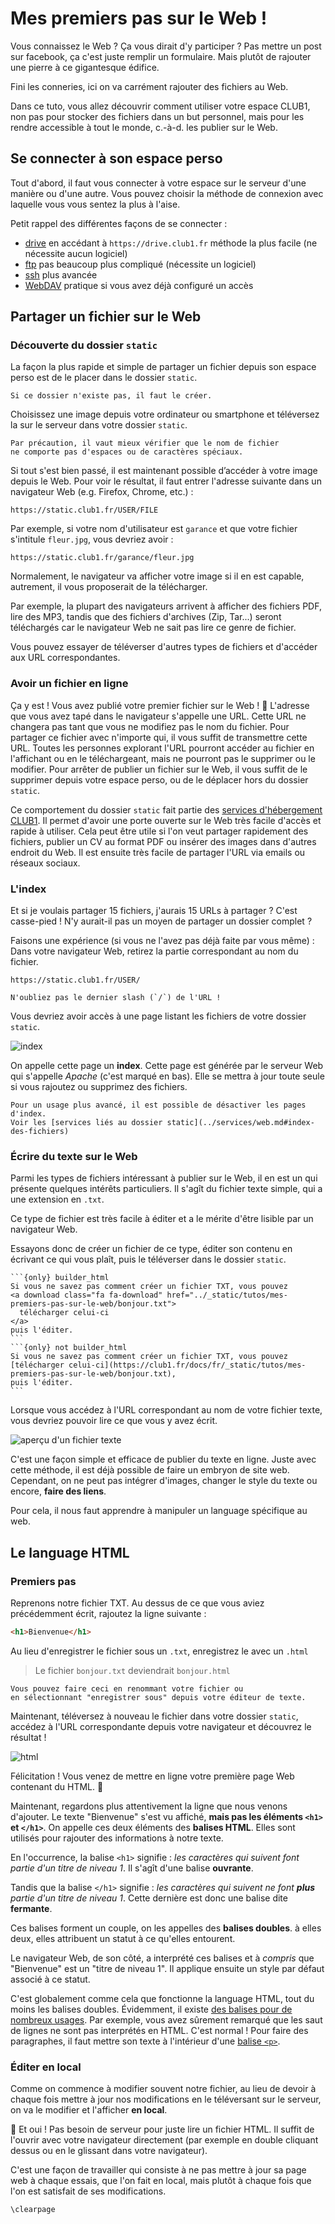 Mes premiers pas sur le Web !
=============================

Vous connaissez le Web ? Ça vous dirait d'y participer ?
Pas mettre un post sur facebook, ça c'est juste remplir un formulaire.
Mais plutôt de rajouter une pierre à ce gigantesque édifice.


Fini les conneries, ici on va carrément rajouter des fichiers au Web.

Dans ce tuto, vous allez découvrir comment utiliser votre espace CLUB1,
non pas pour stocker des fichiers dans un but personnel,
mais pour les rendre accessible à tout le monde,
c.-à-d. les publier sur le Web.

Se connecter à son espace perso
-------------------------------

Tout d'abord, il faut vous connecter à votre espace sur le serveur d'une manière ou d'une autre.
Vous pouvez choisir la méthode de connexion avec laquelle vous vous sentez la plus à l'aise.

Petit rappel des différentes façons de se connecter :

- [drive](/services/drive.md) en accédant à `https://drive.club1.fr`
méthode la plus facile (ne nécessite aucun logiciel)
- [ftp](/services/ftp.md) pas beaucoup plus compliqué (nécessite un logiciel)
- [ssh](/services/ssh.md) plus avancée
- [WebDAV](/services/webdav.md) pratique si vous avez déjà configuré un accès

Partager un fichier sur le Web
------------------------------

### Découverte du dossier `static`

La façon la plus rapide et simple de partager un fichier depuis son espace perso
est de le placer dans le dossier `static`.

```{note}
Si ce dossier n'existe pas, il faut le créer.
```

Choisissez une image depuis votre ordinateur ou smartphone et
téléversez la sur le serveur dans votre dossier `static`.

```{warning}
Par précaution, il vaut mieux vérifier que le nom de fichier
ne comporte pas d'espaces ou de caractères spéciaux.
```

Si tout s'est bien passé,
il est maintenant possible d’accéder à votre image depuis le Web.
Pour voir le résultat, il faut entrer l'adresse suivante dans un navigateur Web
(e.g. Firefox, Chrome, etc.) :

    https://static.club1.fr/USER/FILE

Par exemple, si votre nom d'utilisateur est `garance` et que votre fichier s'intitule `fleur.jpg`, vous devriez avoir :

    https://static.club1.fr/garance/fleur.jpg

Normalement, le navigateur va afficher votre image si il en est capable, autrement,
il vous proposerait de la télécharger.

Par exemple, la plupart des navigateurs arrivent à afficher des fichiers PDF, lire des MP3,
tandis que des fichiers d'archives (Zip, Tar...) seront téléchargés
car le navigateur Web ne sait pas lire ce genre de fichier.

Vous pouvez essayer de téléverser d'autres types de fichiers et d'accéder aux URL correspondantes.

### Avoir un fichier en ligne

Ça y est ! Vous avez publié votre premier fichier sur le Web ! 🎉
L'adresse que vous avez tapé dans le navigateur s'appelle une URL.
Cette URL ne changera pas tant que vous ne modifiez pas le nom du fichier.
Pour partager ce fichier avec n'importe qui,
il vous suffit de transmettre cette URL.
Toutes les personnes explorant l'URL pourront accéder au fichier en l'affichant ou en le téléchargeant,
mais ne pourront pas le supprimer ou le modifier.
Pour arrêter de publier un fichier sur le Web,
il vous suffit de le supprimer depuis votre espace perso,
ou de le déplacer hors du dossier `static`.

Ce comportement du dossier `static` fait partie des [services d'hébergement CLUB1](/services/web.md).
Il permet d'avoir une porte ouverte sur le Web très facile d'accès et rapide à utiliser.
Cela peut être utile si l'on veut partager rapidement des fichiers,
publier un CV au format PDF ou insérer des images dans d'autres endroit du Web.
Il est ensuite très facile de partager l'URL via emails ou réseaux sociaux.

### L'index

Et si je voulais partager 15 fichiers, j'aurais 15 URLs à partager ? C'est casse-pied !
N'y aurait-il pas un moyen de partager un dossier complet ?

Faisons une expérience (si vous ne l'avez pas déjà faite par vous même) :
Dans votre navigateur Web, retirez la partie correspondant au nom du fichier.

    https://static.club1.fr/USER/

```{warning}
N'oubliez pas le dernier slash (`/`) de l'URL !
```

Vous devriez avoir accès à une page listant les fichiers de votre dossier `static`.

![index](mes-premiers-pas-sur-le-web/index.jpg)

On appelle cette page un __index__.
Cette page est générée par le serveur Web qui s'appelle *Apache* (c'est marqué en bas).
Elle se mettra à jour toute seule si vous rajoutez ou supprimez des fichiers.

```{note}
Pour un usage plus avancé, il est possible de désactiver les pages d'index.
Voir les [services liés au dossier static](../services/web.md#index-des-fichiers)
```


### Écrire du texte sur le Web

Parmi les types de fichiers intéressant à publier sur le Web,
il en est un qui présente quelques intérêts particuliers.
Il s'agît du fichier texte simple, qui a une extension en `.txt`.

Ce type de fichier est très facile à éditer et a le mérite d'être lisible par un navigateur Web.

Essayons donc de créer un fichier de ce type,
éditer son contenu en écrivant ce qui vous plaît,
puis le téléverser dans le dossier `static`.

````{note}
```{only} builder_html
Si vous ne savez pas comment créer un fichier TXT, vous pouvez
<a download class="fa fa-download" href="../_static/tutos/mes-premiers-pas-sur-le-web/bonjour.txt">
  télécharger celui-ci
</a>
puis l'éditer.
```
```{only} not builder_html
Si vous ne savez pas comment créer un fichier TXT, vous pouvez
[télécharger celui-ci](https://club1.fr/docs/fr/_static/tutos/mes-premiers-pas-sur-le-web/bonjour.txt),
puis l'éditer.
```
````

Lorsque vous accédez à l'URL correspondant au nom de votre fichier texte,
vous devriez pouvoir lire ce que vous y avez écrit.

![aperçu d'un fichier texte](mes-premiers-pas-sur-le-web/screen_002.png)

C'est une façon simple et efficace de publier du texte en ligne.
Juste avec cette méthode, il est déjà possible de faire un embryon de site web.
Cependant, on ne peut pas intégrer d'images,
changer le style du texte ou encore, __faire des liens__.

Pour cela, il nous faut apprendre à manipuler un language spécifique au web.

Le language HTML
----------------

### Premiers pas

Reprenons notre fichier TXT.
Au dessus de ce que vous aviez précédemment écrit, rajoutez la ligne suivante :

```html
<h1>Bienvenue</h1>
```

Au lieu d'enregistrer le fichier sous un `.txt`,
enregistrez le avec un `.html`

> Le fichier `bonjour.txt` deviendrait `bonjour.html`

```{note}
Vous pouvez faire ceci en renommant votre fichier ou
en sélectionnant "enregistrer sous" depuis votre éditeur de texte.
```

Maintenant, téléversez à nouveau le fichier dans votre dossier `static`,
accédez à l'URL correspondante depuis votre navigateur
et découvrez le résultat !

![html](mes-premiers-pas-sur-le-web/screen_003.png)

Félicitation !
Vous venez de mettre en ligne votre première page Web contenant du HTML. 🎉

Maintenant, regardons plus attentivement la ligne que nous venons d'ajouter.
Le texte "Bienvenue" s'est vu affiché,
__mais pas les éléments `<h1>` et `</h1>`__.
On appelle ces deux éléments des __balises HTML__.
Elles sont utilisés pour rajouter des informations à notre texte.

En l'occurrence, la balise `<h1>` signifie :
*les caractères qui suivent font partie d'un titre de niveau&nbsp;1*.
Il s'agît d'une balise __ouvrante__.

Tandis que la balise `</h1>` signifie :
*les caractères qui suivent ne font __plus__ partie d'un titre de niveau&nbsp;1*.
Cette dernière est donc une balise dite __fermante__.

Ces balises forment un couple, on les appelles des __balises doubles__.
à elles deux, elles attribuent un statut à ce qu'elles entourent.

Le navigateur Web, de son côté,
a interprété ces balises et à *compris* que "Bienvenue" est un "titre de niveau&nbsp;1".
Il applique ensuite un style par défaut associé à ce statut.

C'est globalement comme cela que fonctionne la language HTML,
tout du moins les balises doubles.
Évidemment, il existe [des balises pour de nombreux usages](https://developer.mozilla.org/fr/docs/Web/HTML/Element).
Par exemple, vous avez sûrement remarqué que les saut de lignes ne sont pas interprétés en HTML.
C'est normal ! Pour faire des paragraphes, il faut mettre son texte à l'intérieur d'une
[balise `<p>`](https://developer.mozilla.org/fr/docs/Web/HTML/Element/p).


### Éditer en local

Comme on commence à modifier souvent notre fichier,
au lieu de devoir à chaque fois mettre à jour nos modifications en le téléversant sur le serveur,
on va le modifier et l'afficher __en local__.

💫 Et oui ! Pas besoin de serveur pour juste lire un fichier HTML.
Il suffit de l'ouvrir avec votre navigateur directement
(par exemple en double cliquant dessus ou en le glissant dans votre navigateur).

C'est une façon de travailler qui consiste à ne pas mettre à jour sa page web à chaque essais,
que l'on fait en local,
mais plutôt à chaque fois que l'on est satisfait de ses modifications.

```{raw} latex
\clearpage
```
